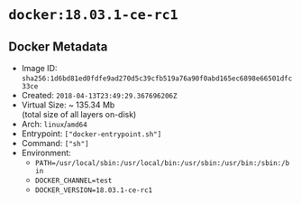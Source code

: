 # `docker:18.03.1-ce-rc1`

## Docker Metadata

- Image ID: `sha256:1d6bd81ed0fdfe9ad270d5c39cfb519a76a90f0abd165ec6898e66501dfc33ce`
- Created: `2018-04-13T23:49:29.367696206Z`
- Virtual Size: ~ 135.34 Mb  
  (total size of all layers on-disk)
- Arch: `linux`/`amd64`
- Entrypoint: `["docker-entrypoint.sh"]`
- Command: `["sh"]`
- Environment:
  - `PATH=/usr/local/sbin:/usr/local/bin:/usr/sbin:/usr/bin:/sbin:/bin`
  - `DOCKER_CHANNEL=test`
  - `DOCKER_VERSION=18.03.1-ce-rc1`
